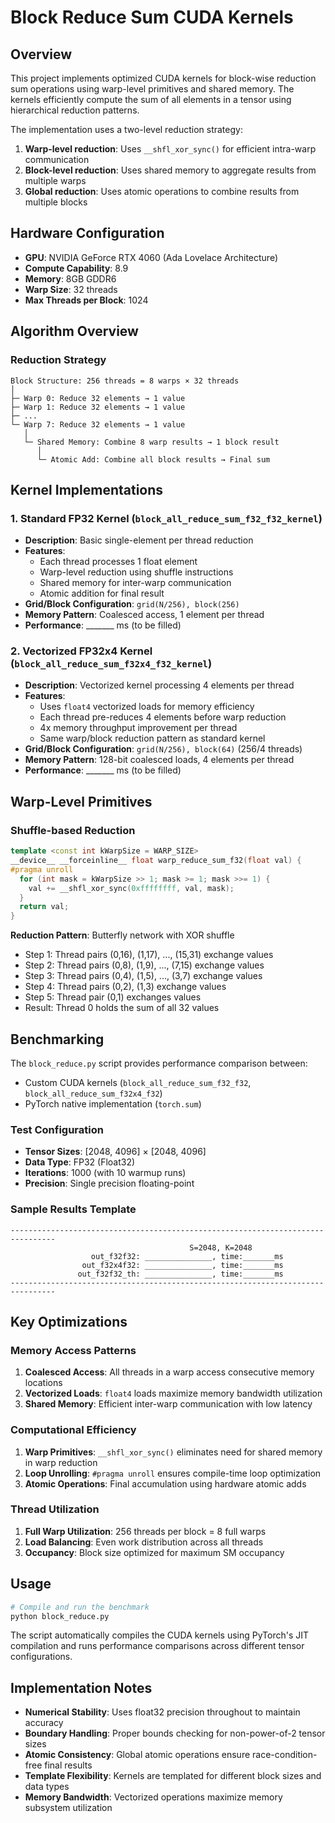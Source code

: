# Block Reduce Sum CUDA Kernels

## Overview

This project implements optimized CUDA kernels for block-wise reduction sum operations using warp-level primitives and shared memory. The kernels efficiently compute the sum of all elements in a tensor using hierarchical reduction patterns.

The implementation uses a two-level reduction strategy:
1. **Warp-level reduction**: Uses `__shfl_xor_sync()` for efficient intra-warp communication
2. **Block-level reduction**: Uses shared memory to aggregate results from multiple warps
3. **Global reduction**: Uses atomic operations to combine results from multiple blocks

## Hardware Configuration

- **GPU**: NVIDIA GeForce RTX 4060 (Ada Lovelace Architecture)
- **Compute Capability**: 8.9
- **Memory**: 8GB GDDR6
- **Warp Size**: 32 threads
- **Max Threads per Block**: 1024

## Algorithm Overview

### Reduction Strategy
```
Block Structure: 256 threads = 8 warps × 32 threads
│
├─ Warp 0: Reduce 32 elements → 1 value
├─ Warp 1: Reduce 32 elements → 1 value  
├─ ...
└─ Warp 7: Reduce 32 elements → 1 value
   │
   └─ Shared Memory: Combine 8 warp results → 1 block result
      │
      └─ Atomic Add: Combine all block results → Final sum
```

## Kernel Implementations

### 1. Standard FP32 Kernel (`block_all_reduce_sum_f32_f32_kernel`)
- **Description**: Basic single-element per thread reduction
- **Features**:
  - Each thread processes 1 float element
  - Warp-level reduction using shuffle instructions
  - Shared memory for inter-warp communication
  - Atomic addition for final result
- **Grid/Block Configuration**: `grid(N/256), block(256)`
- **Memory Pattern**: Coalesced access, 1 element per thread
- **Performance**: _______ ms (to be filled)

### 2. Vectorized FP32x4 Kernel (`block_all_reduce_sum_f32x4_f32_kernel`)
- **Description**: Vectorized kernel processing 4 elements per thread
- **Features**:
  - Uses `float4` vectorized loads for memory efficiency
  - Each thread pre-reduces 4 elements before warp reduction
  - 4x memory throughput improvement per thread
  - Same warp/block reduction pattern as standard kernel
- **Grid/Block Configuration**: `grid(N/256), block(64)` (256/4 threads)
- **Memory Pattern**: 128-bit coalesced loads, 4 elements per thread
- **Performance**: _______ ms (to be filled)

## Warp-Level Primitives

### Shuffle-based Reduction
```cpp
template <const int kWarpSize = WARP_SIZE>
__device__ __forceinline__ float warp_reduce_sum_f32(float val) {
#pragma unroll
  for (int mask = kWarpSize >> 1; mask >= 1; mask >>= 1) {
    val += __shfl_xor_sync(0xffffffff, val, mask);
  }
  return val;
}
```

**Reduction Pattern**: Butterfly network with XOR shuffle
- Step 1: Thread pairs (0,16), (1,17), ..., (15,31) exchange values
- Step 2: Thread pairs (0,8), (1,9), ..., (7,15) exchange values  
- Step 3: Thread pairs (0,4), (1,5), ..., (3,7) exchange values
- Step 4: Thread pairs (0,2), (1,3) exchange values
- Step 5: Thread pair (0,1) exchanges values
- Result: Thread 0 holds the sum of all 32 values

## Benchmarking

The `block_reduce.py` script provides performance comparison between:
- Custom CUDA kernels (`block_all_reduce_sum_f32_f32`, `block_all_reduce_sum_f32x4_f32`)
- PyTorch native implementation (`torch.sum`)

### Test Configuration
- **Tensor Sizes**: [2048, 4096] × [2048, 4096] 
- **Data Type**: FP32 (Float32)
- **Iterations**: 1000 (with 10 warmup runs)
- **Precision**: Single precision floating-point

### Sample Results Template
```
--------------------------------------------------------------------------------
                                        S=2048, K=2048
                  out_f32f32: _______________, time:_______ms
                out_f32x4f32: _______________, time:_______ms
               out_f32f32_th: _______________, time:_______ms
--------------------------------------------------------------------------------
```

## Key Optimizations

### Memory Access Patterns
1. **Coalesced Access**: All threads in a warp access consecutive memory locations
2. **Vectorized Loads**: `float4` loads maximize memory bandwidth utilization
3. **Shared Memory**: Efficient inter-warp communication with low latency

### Computational Efficiency  
1. **Warp Primitives**: `__shfl_xor_sync()` eliminates need for shared memory in warp reduction
2. **Loop Unrolling**: `#pragma unroll` ensures compile-time loop optimization
3. **Atomic Operations**: Final accumulation using hardware atomic adds

### Thread Utilization
1. **Full Warp Utilization**: 256 threads per block = 8 full warps
2. **Load Balancing**: Even work distribution across all threads
3. **Occupancy**: Block size optimized for maximum SM occupancy

## Usage

```bash
# Compile and run the benchmark
python block_reduce.py
```

The script automatically compiles the CUDA kernels using PyTorch's JIT compilation and runs performance comparisons across different tensor configurations.

## Implementation Notes

- **Numerical Stability**: Uses float32 precision throughout to maintain accuracy
- **Boundary Handling**: Proper bounds checking for non-power-of-2 tensor sizes  
- **Atomic Consistency**: Global atomic operations ensure race-condition-free final results
- **Template Flexibility**: Kernels are templated for different block sizes and data types
- **Memory Bandwidth**: Vectorized operations maximize memory subsystem utilization
